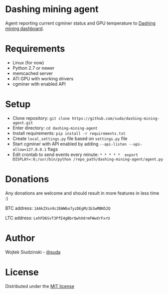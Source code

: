 Dashing mining agent
====================

Agent reporting current cgminer status and GPU temperature to [Dashing mining dashboard](https://github.com/suda/dashing-mining-dashboard).

Requirements
============

* Linux (for now)
* Python 2.7 or newer
* memcached server
* ATI GPU with working drivers
* cgminer with enabled API

Setup
=====

* Clone repository: `git clone https://github.com/suda/dashing-mining-agent.git`
* Enter directory: `cd dashing-mining-agent`
* Install requirements: `pip install -r requirements.txt`
* Create `local_settings.py` file based on `settings.py` file
* Start cgminer with API enabled by adding `--api-listen --api-allow=127.0.0.1` flags
* Edit crontab to send events every minute: `* * * * *  export DISPLAY=:0;/usr/bin/python /repo_path/dashing-mining-agent/agent.py`

Donations
========

Any donations are welcome and should result in more features in less time :)

BTC address: `1AAkZXsn9c2EWWbo7yzDEgMz1b3wMBN52Q`

LTC address: `LehFD6SvT3PfE4gBbrQwhXdrmFWwdrFxrU`

Author
======

Wojtek Siudzinski - [@suda](https://twitter.com/suda)

License
=======

Distributed under the [MIT license](https://github.com/suda/dashing-mining-agent/blob/master/LICENSE)
